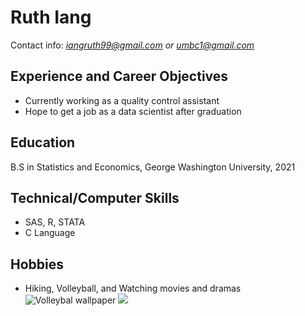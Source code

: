 # Ruth Iang
Contact info: *iangruth99@gmail.com or umbc1@gmail.com*

## Experience and Career Objectives
* Currently working as a quality control assistant 
* Hope to get a job as a data scientist after graduation

## Education
B.S in Statistics and Economics, George Washington University, 2021

## Technical/Computer Skills
* SAS, R, STATA
* C Language

## Hobbies
* Hiking, Volleyball, and Watching movies and dramas
![Volleybal wallpaper](https://airwallpaper.com/volleyball-wallpaper-free-download/)
![](hiking.jpeg)
